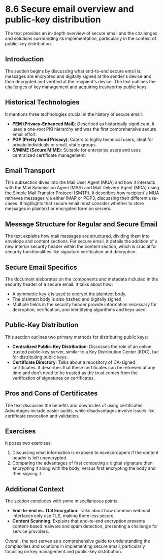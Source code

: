 # 8.6 Secure email overview and public-key distribution

The text provides an in-depth overview of secure email and the challenges and solutions surrounding its implementation, particularly in the context of public-key distribution.

## Introduction
The section begins by discussing what end-to-end secure email is: messages are encrypted and digitally signed at the sender's device and then decrypted and verified at the recipient's device. The text outlines the challenges of key management and acquiring trustworthy public keys.

## Historical Technologies
It mentions three technologies crucial in the history of secure email:
- **PEM (Privacy-Enhanced Mail)**: Described as historically significant, it used a one-root PKI hierarchy and was the first comprehensive secure email effort.
- **PGP (Pretty Good Privacy)**: Caters to highly technical users, ideal for private individuals or small, static groups.
- **S/MIME (Secure MIME)**: Suitable for enterprise users and uses centralized certificate management.

## Email Transport
This subsection dives into the Mail User Agent (MUA) and how it interacts with the Mail Submission Agent (MSA) and Mail Delivery Agent (MDA) using the Simple Mail Transfer Protocol (SMTP). It describes how recipient's MUA retrieves messages via either IMAP or POP3, discussing their different use-cases. It highlights that secure email must consider whether to store messages in plaintext or encrypted form on servers.

## Message Structure for Regular and Secure Email
The text explains how mail messages are structured, dividing them into envelope and content sections. For secure email, it details the addition of a new interior security header within the content section, which is crucial for security functionalities like signature verification and decryption.

## Secure Email Specifics
The document elaborates on the components and metadata included in the security header of a secure email. It talks about how:
- A symmetric key `k` is used to encrypt the plaintext body.
- The plaintext body is also hashed and digitally signed.
- Multiple fields in the security header provide information necessary for decryption, verification, and identifying algorithms and keys used.

## Public-Key Distribution
This section outlines two primary methods for distributing public keys:
- **Centralized Public-Key Distribution**: Discusses the role of an online trusted public-key server, similar to a Key Distribution Center (KDC), but for distributing public keys.
- **Certificate Directory**: Talks about a repository of CA-signed certificates. It describes that these certificates can be retrieved at any time and don't need to be trusted as the trust comes from the verification of signatures on certificates.

## Pros and Cons of Certificates
The text discusses the benefits and downsides of using certificates. Advantages include easier audits, while disadvantages involve issues like certificate revocation and validation.

## Exercises
It poses two exercises:
1. Discussing what information is exposed to eavesdroppers if the content header is left unencrypted.
2. Comparing the advantages of first computing a digital signature then encrypting it along with the body, versus first encrypting the body and then signing it.

## Additional Context
The section concludes with some miscellaneous points:
- **End-to-end vs. TLS Encryption**: Talks about how common webmail interfaces only use TLS, making them less secure.
- **Content Scanning**: Explains that end-to-end encryption prevents content-based malware and spam detection, presenting a challenge for service providers.

Overall, the text serves as a comprehensive guide to understanding the complexities and solutions in implementing secure email, particularly focusing on key management and public-key distribution.
